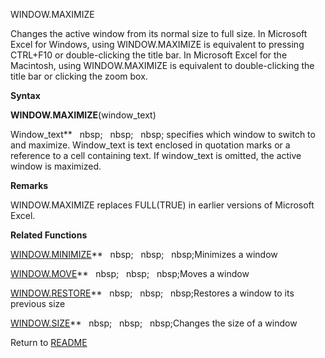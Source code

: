 WINDOW.MAXIMIZE

Changes the active window from its normal size to full size. In
Microsoft Excel for Windows, using WINDOW.MAXIMIZE is equivalent to
pressing CTRL+F10 or double-clicking the title bar. In Microsoft Excel
for the Macintosh, using WINDOW.MAXIMIZE is equivalent to
double-clicking the title bar or clicking the zoom box.

**Syntax**

**WINDOW.MAXIMIZE**(window\_text)

Window\_text**&nbsp;&nbsp;&nbsp;nbsp;&nbsp;&nbsp;&nbsp;nbsp;&nbsp;&nbsp;&nbsp;nbsp;&nbsp;specifies which window to switch to
and maximize. Window\_text is text enclosed in quotation marks or a
reference to a cell containing text. If window\_text is omitted, the
active window is maximized.

**Remarks**

WINDOW.MAXIMIZE replaces FULL(TRUE) in earlier versions of Microsoft
Excel.

**Related Functions**

[WINDOW.MINIMIZE](WINDOW.MINIMIZE.md)**&nbsp;&nbsp;&nbsp;nbsp;&nbsp;&nbsp;&nbsp;nbsp;&nbsp;&nbsp;&nbsp;nbsp;Minimizes a window

[WINDOW.MOVE](WINDOW.MOVE.md)**&nbsp;&nbsp;&nbsp;nbsp;&nbsp;&nbsp;&nbsp;nbsp;&nbsp;&nbsp;&nbsp;nbsp;Moves a window

[WINDOW.RESTORE](WINDOW.RESTORE.md)**&nbsp;&nbsp;&nbsp;nbsp;&nbsp;&nbsp;&nbsp;nbsp;&nbsp;&nbsp;&nbsp;nbsp;Restores a window to its previous size

[WINDOW.SIZE](WINDOW.SIZE.md)**&nbsp;&nbsp;&nbsp;nbsp;&nbsp;&nbsp;&nbsp;nbsp;&nbsp;&nbsp;&nbsp;nbsp;Changes the size of a window



Return to [README](README.md)

